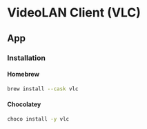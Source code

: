 # VideoLAN Client (VLC)

## App

### Installation

#### Homebrew

```sh
brew install --cask vlc
```

#### Chocolatey

```sh
choco install -y vlc
```
